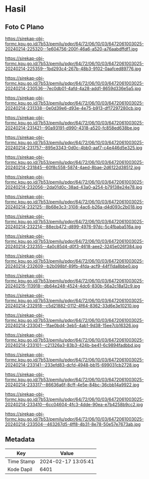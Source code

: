 # Hasil

## Foto C Plano

https://sirekap-obj-formc.kpu.go.id/7b53/pemilu/pdpr/64/72/06/10/03/6472061003025-20240214-225320--1e604756-200f-46a6-a520-a76aabdffdf1.jpg

https://sirekap-obj-formc.kpu.go.id/7b53/pemilu/pdpr/64/72/06/10/03/6472061003025-20240214-225359--1bd293c4-267b-48b3-9102-0aafced89776.jpg

https://sirekap-obj-formc.kpu.go.id/7b53/pemilu/pdpr/64/72/06/10/03/6472061003025-20240214-230536--7ec0db01-4afd-4a28-add1-8659d336e5a5.jpg

https://sirekap-obj-formc.kpu.go.id/7b53/pemilu/pdpr/64/72/06/10/03/6472061003025-20240214-231338--0e0d39e6-d93e-4e75-b913-df17297280cb.jpg

https://sirekap-obj-formc.kpu.go.id/7b53/pemilu/pdpr/64/72/06/10/03/6472061003025-20240214-231421--90a93191-d990-4318-a520-fc858ed638be.jpg

https://sirekap-obj-formc.kpu.go.id/7b53/pemilu/pdpr/64/72/06/10/03/6472061003025-20240214-231757--895e3343-0d0c-4bb0-aaf7-c4e446d5e325.jpg

https://sirekap-obj-formc.kpu.go.id/7b53/pemilu/pdpr/64/72/06/10/03/6472061003025-20240214-231845--60f8c558-5874-4aed-8bae-2d6122d38512.jpg

https://sirekap-obj-formc.kpu.go.id/7b53/pemilu/pdpr/64/72/06/10/03/6472061003025-20240214-232056--2da01d0c-38ad-43a0-a254-b79138e24e78.jpg

https://sirekap-obj-formc.kpu.go.id/7b53/pemilu/pdpr/64/72/06/10/03/6472061003025-20240214-232125--8b68e3c3-3108-4ac6-b26a-d4d093c2b018.jpg

https://sirekap-obj-formc.kpu.go.id/7b53/pemilu/pdpr/64/72/06/10/03/6472061003025-20240214-232214--88ecb472-d899-4976-97dc-5c4fbaba516a.jpg

https://sirekap-obj-formc.kpu.go.id/7b53/pemilu/pdpr/64/72/06/10/03/6472061003025-20240214-232355--4a0c85d4-d0f3-4618-aee2-3245e026f384.jpg

https://sirekap-obj-formc.kpu.go.id/7b53/pemilu/pdpr/64/72/06/10/03/6472061003025-20240214-232609--b2b098bf-89fb-4fda-acf9-44f11da8bbe0.jpg

https://sirekap-obj-formc.kpu.go.id/7b53/pemilu/pdpr/64/72/06/10/03/6472061003025-20240215-113918--db64e248-4524-4dc6-830b-56a2c18a12c9.jpg

https://sirekap-obj-formc.kpu.go.id/7b53/pemilu/pdpr/64/72/06/10/03/6472061003025-20240214-232918--c5d21882-0112-4f64-8362-33d6e3e10210.jpg

https://sirekap-obj-formc.kpu.go.id/7b53/pemilu/pdpr/64/72/06/10/03/6472061003025-20240214-233041--1fae0bd4-3eb5-4ab1-9d38-15ee7cb16326.jpg

https://sirekap-obj-formc.kpu.go.id/7b53/pemilu/pdpr/64/72/06/10/03/6472061003025-20240214-233101--c21326a3-83b3-424b-be41-6c9894fadbbd.jpg

https://sirekap-obj-formc.kpu.go.id/7b53/pemilu/pdpr/64/72/06/10/03/6472061003025-20240214-233141--233efd83-dcfd-4948-bb15-699031cb2728.jpg

https://sirekap-obj-formc.kpu.go.id/7b53/pemilu/pdpr/64/72/06/10/03/6472061003025-20240214-233317--86636a6f-8cff-4e5e-84bc-36cbb14a9922.jpg

https://sirekap-obj-formc.kpu.go.id/7b53/pemilu/pdpr/64/72/06/10/03/6472061003025-20240214-233410--6cc04604-4fc3-4dde-90ea-e7b4258b9cc2.jpg

https://sirekap-obj-formc.kpu.go.id/7b53/pemilu/pdpr/64/72/06/10/03/6472061003025-20240214-233504--463267d5-4ff8-4b31-8e78-50e57e7673ab.jpg


## Metadata

| Key        | Value               |
| ---------- | ------------------- |
| Time Stamp | 2024-02-17 13:05:41 |
| Kode Dapil | 6401                |



